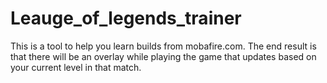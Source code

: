 # Leauge_of_legends_trainer
This is a tool to help you learn builds from mobafire.com. The end result is that there will be an overlay while playing the game that updates based on your current level in that match.
